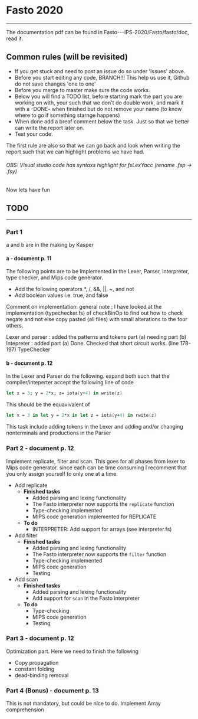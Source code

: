 # Fasto 2020
-----------------
The documentation pdf can be found in Fasto---IPS-2020/Fasto/fasto/doc, read it.

## Common rules (will be revisited)
* If you get stuck and need to post an issue do so under 'Issues' above.
* Before you start editing any code, BRANCH!!! This help us use it, Github do not save changes 'one to one'
* Before you merge to master make sure the code works.
* Below you will find a TODO list, before starting mark the part you are working on with, your such that we don't do double work, and mark it with a -DONE- when finished but do not remove your name (to know where to go if something starnge happens)
* When done add a breaf comment below the task. Just so that we better can write the report later on.
* Test your code.

The first rule are also so that we can go back and look when writing the report such that we can highlight problems we have had.

###### OBS: Visual studio code has syntaxs highlight for fsLexYacc (rename .fsp -> .fsy)

Now lets have fun

## TODO
-----------------------------------------------------------------------------------------------------------------------------
### Part 1
a and b are in the making by Kasper
#### a - document p. 11
The following points are to be implemented in the Lexer, Parser, interpreter, type checker, and Mips code generator.
- Add the following operators *, /, &&, ||, ~, and not
- Add boolean values i.e. true, and false

Comment on implementation:
general note : I have looked at the implementation (typechecker.fs) of checkBinOp to find out how to check negate and not else copy pasted (all files) with small alterations to the four others.

Lexer and parser : added the patterns and tokens part (a) needing part (b)
Intepreter : added part (a) Done. Checked that short circuit works. (line 178-197)
TypeChecker

#### b - document p. 12
In the Lexer and Parser do the following.
expand both such that the compiler/inteperter accept the following line of code
```fsharp
let x = 3; y = 2*x; z= iota(y+4) in write(z)
```
This should be the equavivalent of
```fsharp
let x = 3 in let y = 2*x in let z = iota(y+4) in rwite(z)
```
This task include adding tokens in the Lexer and adding and/or changing nonterminals and productions in the Parser

### Part 2 - document p. 12
Implement replicate, filter and scan. This goes for all phases from lexer to Mips code generator.
since each can be time consuming I recomment that you only assign yourself to only one at a time.
- Add replicate
	- **Finished tasks**
		- Added parsing and lexing functionality
		- The Fasto interpreter now supports the ``replicate`` function
		- Type-checking implemented
		- MIPS code generation implemented for REPLICATE
	- **To do**
		- INTERPRETER: Add support for arrays (see interpreter.fs)
- Add filter
	- **Finished tasks**
		- Added parsing and lexing functionality
		- The Fasto interpreter now supports the ``filter`` function
		- Type-checking implemented
		- MIPS code generation
		- Testing
- Add scan
	- **Finished tasks**
		- Added parsing and lexing functionality
		- Add support for ``scan`` in the Fasto interpreter
	- **To do**
		- Type-checking
		- MIPS code generation
		- Testing

### Part 3 - document p. 12
Optimization part.
Here we need to finish the following
- Copy propagation
- constant folding
- dead-binding removal

### Part 4 (Bonus) - document p. 13
This is not mandatory, but could be nice to do.
Implement Array comprehension
